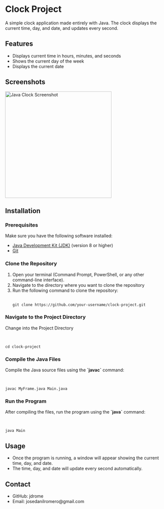 <h1>Clock Project</h1>
<p>A simple clock application made entirely with Java. The clock displays the current time, day, and date, and updates every second.</p>

<h2>Features</h2>
<ul>
  <li>Displays current time in hours, minutes, and seconds</li>
  <li>Shows the current day of the week</li>
  <li>Displays the current date</li>
</ul>

<h2>Screenshots</h2>
<img width="343" alt="Java Clock Screenshot" src="https://github.com/jdrome/JavaClock/assets/127639707/628deabb-80f5-4b53-a10f-8f3cf32cb1b4">

<h2>Installation</h2>
<h3>Prerequisites</h3>
<p>Make sure you have the following software installed:</p>
<ul>
  <li><a href="https://www.oracle.com/java/technologies/downloads/">Java Development Kit (JDK)</a> (version 8 or higher)</li>
  <li><a href="https://git-scm.com/">Git</a></li>
</ul>

<h3>Clone the Repository</h3>
<ol>
  <li>Open your terminal (Command Prompt, PowerShell, or any other command-line interface).</li>
  <li>Navigate to the directory where you want to clone the repository</li>
  <li>Run the following command to clone the repository:</li>
  <br>
  <pre><code>git clone https://github.com/your-username/clock-project.git</code></pre>
</ol>

<h3>Navigate to the Project Directory</h3>
<p>Change into the Project Directory</p>
<br>
<pre><code>cd clock-project</code></pre>

<h3>Compile the Java Files</h3>
<p>Compile the Java source files using the <strong>`javac`</strong> command:</p>
<br>
<pre><code>javac MyFrame.java Main.java</code></pre>

<h3>Run the Program</h3>
<p>After compiling the files, run the program using the <strong>`java`</strong> command:</p>
<br>
<pre><code>java Main</code></pre>

<h2>Usage</h2>
<ul>
  <li>Once the program is running, a window will appear showing the current time, day, and date.</li>
  <li>The time, day, and date will update every second automatically.</li>
</ul>

<h2>Contact</h2>
<ul>
  <li>GitHub: jdrome</li>
  <li>Email: josedanilromero@gmail.com</li>
</ul>

